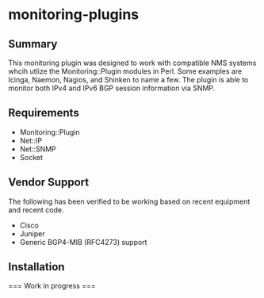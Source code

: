 # monitoring-plugins

Summary
-------

This monitoring plugin was designed to work with compatible NMS systems whcih utlize the Monitoring::Plugin modules in Perl.  Some examples are Icinga, Naemon, Nagios, and Shinken to name a few.  The plugin is able to monitor both IPv4 and IPv6 BGP session information via SNMP.


Requirements
------------
* Monitoring::Plugin
* Net::IP
* Net::SNMP
* Socket


Vendor Support
--------------
The following has been verified to be working based on recent equipment and recent code.
* Cisco
* Juniper
* Generic BGP4-MIB (RFC4273) support


Installation
-------------

=== Work in progress ===
